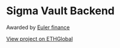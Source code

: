 # Sigma Vault Backend

Awarded by [Euler finance](https://www.euler.finance/)

[View project on ETHGlobal](https://ethglobal.com/showcase/sigmavault-y5msg)
